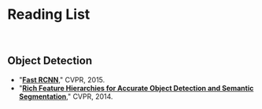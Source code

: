 # Reading List

<br>

## Object Detection

- "**[Fast RCNN]()**," CVPR, 2015.
- "**[Rich Feature Hierarchies for Accurate Object Detection and Semantic Segmentation]()**," CVPR, 2014.
